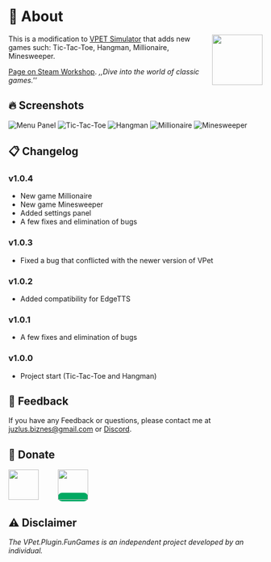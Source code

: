 # 🤔 About
<img src="https://steamuserimages-a.akamaihd.net/ugc/2079031399340323191/5A1077997648A1B31203F2098C2F760845B2D570/?imw=268&imh=268&ima=fit&impolicy=Letterbox&imcolor=%23000000&letterbox=true" align="right" width="100px"/>

This is a modification to [VPET Simulator](https://store.steampowered.com/app/1920960/VPet/) that adds new games such: Tic-Tac-Toe, Hangman, Millionaire, Minesweeper.

 [Page on Steam Workshop](https://steamcommunity.com/sharedfiles/filedetails/?id=3027915926). _,,Dive into the world of classic games.''_

## 🔥 Screenshots

![Menu Panel](https://steamuserimages-a.akamaihd.net/ugc/2079031399340330078/1951204B092E6660F32346735FFF1AEF2619B76C/?imw=637&imh=358&ima=fit&impolicy=Letterbox&imcolor=%23000000&letterbox=true)
![Tic-Tac-Toe](https://steamuserimages-a.akamaihd.net/ugc/2079031399340330054/E4C1B253C0E8199CE206EC86AD028176A1969B3F/?imw=637&imh=358&ima=fit&impolicy=Letterbox&imcolor=%23000000&letterbox=true)
![Hangman](https://steamuserimages-a.akamaihd.net/ugc/2079031399340330062/CEB87D1C1A78651B32C90B03243EF7D24337F5FB/?imw=637&imh=358&ima=fit&impolicy=Letterbox&imcolor=%23000000&letterbox=true)
![Millionaire](https://steamuserimages-a.akamaihd.net/ugc/2079031399340330068/3EC11215540F0E50AB90813C81DD1E530603A1F4/?imw=637&imh=358&ima=fit&impolicy=Letterbox&imcolor=%23000000&letterbox=true)
![Minesweeper](https://steamuserimages-a.akamaihd.net/ugc/2079031399340330075/44172DA2E3918390724C0B15D56ECE83DB76AE76/?imw=637&imh=358&ima=fit&impolicy=Letterbox&imcolor=%23000000&letterbox=true)

## 📋 Changelog
   
### v1.0.4
- New game Millionaire
- New game Minesweeper
- Added settings panel
- A few fixes and elimination of bugs
### v1.0.3
- Fixed a bug that conflicted with the newer version of VPet
### v1.0.2
- Added compatibility for EdgeTTS
### v1.0.1
- A few fixes and elimination of bugs
### v1.0.0
- Project start (Tic-Tac-Toe and Hangman)

## 📝 Feedback

If you have any Feedback or questions, please contact me at juzlus.biznes@gmail.com or [Discord](https://discordapp.com/users/284780352042434570).


## 💝 Donate
<span>
  <a href="https://www.buymeacoffee.com/juzlus" target="_blank" alt="buymeacoffee" style="width: 40%; text-decoration: none; margin-right: 20px;">
    <img src="https://www.codehim.com/wp-content/uploads/2022/09/bmc-button-640x180.png" style="height: 60px;">
  </a>
  <a>⠀</a>
  <a href="https://buycoffee.to/juzlus" target="_blank" alt="buycoffee" style="text-decoration: none; width: 40%; background-color: rgb(0, 169, 98);border-radius: 10px;">
    <img src="https://buycoffee.to/btn/buycoffeeto-btn-primary.svg" style="height: 60px">
  </a>
</span>


## ⚠️ Disclaimer

_The VPet.Plugin.FunGames is an independent project developed by an individual._
